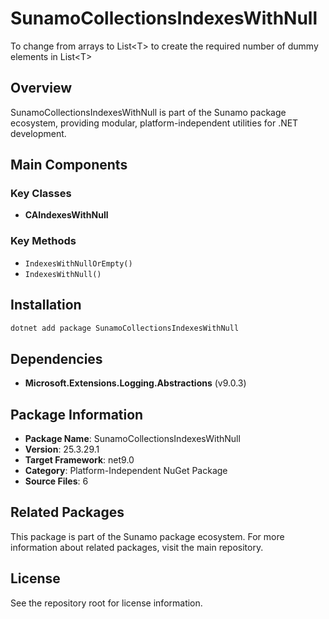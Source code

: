 # SunamoCollectionsIndexesWithNull

To change from arrays to List&lt;T&gt; to create the required number of dummy elements in List&lt;T&gt;

## Overview

SunamoCollectionsIndexesWithNull is part of the Sunamo package ecosystem, providing modular, platform-independent utilities for .NET development.

## Main Components

### Key Classes

- **CAIndexesWithNull**

### Key Methods

- `IndexesWithNullOrEmpty()`
- `IndexesWithNull()`

## Installation

```bash
dotnet add package SunamoCollectionsIndexesWithNull
```

## Dependencies

- **Microsoft.Extensions.Logging.Abstractions** (v9.0.3)

## Package Information

- **Package Name**: SunamoCollectionsIndexesWithNull
- **Version**: 25.3.29.1
- **Target Framework**: net9.0
- **Category**: Platform-Independent NuGet Package
- **Source Files**: 6

## Related Packages

This package is part of the Sunamo package ecosystem. For more information about related packages, visit the main repository.

## License

See the repository root for license information.
